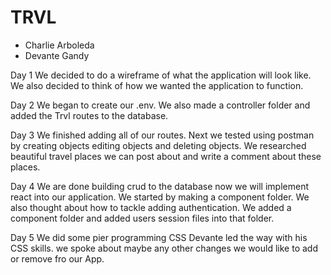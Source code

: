 # TRVL

- Charlie Arboleda
- Devante Gandy


Day 1
We decided to do a wireframe of what the application will look like. We also decided to think of how we wanted the application to function.

Day 2
We began to create our .env. We also made a controller folder and added the Trvl routes to the database.

Day 3
We finished adding all of our routes. Next we tested using postman by creating objects editing objects and deleting objects. We researched beautiful travel places we can post about and write a comment about these places.

Day 4
We are done building crud to the database now we will implement react into our application. We started by making a component folder. We also thought about how to tackle adding authentication. We added a component folder and added users session files into that folder.

Day 5
We did some pier programming CSS Devante led the way with his CSS skills. we spoke about maybe any other changes we would like to add or remove fro our App.
